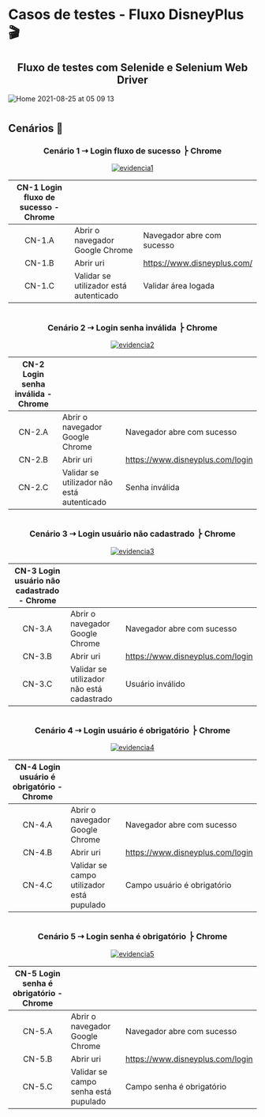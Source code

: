 # Casos de testes - Fluxo DisneyPlus 🎬

<div text align="center">
  
## Fluxo de testes com Selenide e Selenium Web Driver
  
</div>
  
![Home 2021-08-25 at 05 09 13](https://user-images.githubusercontent.com/990877/130764847-688c1eb8-bce7-41c1-85e9-e163a8add655.png)

#

## Cenários 📸

<div text align="center">
  
### Cenário 1 ⇢ Login fluxo de sucesso ⎬ Chrome
  
<a href="https://user-images.githubusercontent.com/990877/130768388-4f9911c5-be81-4766-9e57-7c0db801a65d.png"/><img alt="evidencia1" src="https://img.shields.io/badge/evidence-IO-green"/></a>
</div>
  
| CN-1 Login fluxo de sucesso - Chrome  |   |   |
|:-:|---|---|
|  CN-1.A | Abrir o navegador Google Chrome  | Navegador abre com sucesso  |
|  CN-1.B | Abrir uri  | https://www.disneyplus.com/  |
|  CN-1.C | Validar se  utilizador está autenticado | Validar área logada

#
#

<div text align="center">
  
### Cenário 2 ⇢ Login senha inválida ⎬ Chrome
  
<a href="https://user-images.githubusercontent.com/990877/130779171-b794ee15-c712-4d14-8dfe-f99702c10247.png"/><img alt="evidencia2" src="https://img.shields.io/badge/evidence-IO-green"/></a>
</div>

| CN-2 Login senha inválida - Chrome  |   |   |
|:-:|---|---|
|  CN-2.A | Abrir o navegador Google Chrome  | Navegador abre com sucesso  |
|  CN-2.B | Abrir uri  | https://www.disneyplus.com/login  |
|  CN-2.C | Validar se  utilizador não está autenticado | Senha inválida

  
#
#

<div text align="center">
  
### Cenário 3 ⇢ Login usuário não cadastrado ⎬ Chrome
  
<a href="https://user-images.githubusercontent.com/990877/130779674-2d57e6af-9f3b-4db3-93a1-8d5f8b3ffbac.png"/><img alt="evidencia3" src="https://img.shields.io/badge/evidence-IO-green"/></a>
</div>

| CN-3 Login usuário não cadastrado - Chrome  |   |   |
|:-:|---|---|
|  CN-3.A | Abrir o navegador Google Chrome  | Navegador abre com sucesso  |
|  CN-3.B | Abrir uri  | https://www.disneyplus.com/login  |
|  CN-3.C | Validar se  utilizador não está cadastrado | Usuário inválido


#
#

<div text align="center">
  
### Cenário 4 ⇢ Login usuário é obrigatório ⎬ Chrome
  
<a href=""/><img alt="evidencia4" src="https://img.shields.io/badge/evidence-IO-green"/></a>
</div>


| CN-4 Login usuário é obrigatório - Chrome  |   |   |
|:-:|---|---|
|  CN-4.A | Abrir o navegador Google Chrome  | Navegador abre com sucesso  |
|  CN-4.B | Abrir uri  | https://www.disneyplus.com/login  |
|  CN-4.C | Validar se campo utilizador está pupulado | Campo usuário é obrigatório
   

#
#

<div text align="center">
  
### Cenário 5 ⇢ Login senha é obrigatório ⎬ Chrome
  
<a href=""/><img alt="evidencia5" src="https://img.shields.io/badge/evidence-IO-green"/></a>
</div>

| CN-5 Login senha é obrigatório - Chrome  |   |   |
|:-:|---|---|
|  CN-5.A | Abrir o navegador Google Chrome  | Navegador abre com sucesso  |
|  CN-5.B | Abrir uri  | https://www.disneyplus.com/login  |
|  CN-5.C | Validar se campo senha está pupulado | Campo senha é obrigatório

#
